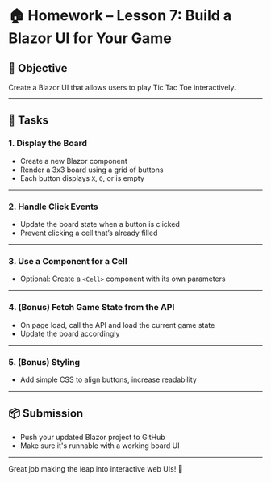 # 🏠 Homework – Lesson 7: Build a Blazor UI for Your Game

## 🎯 Objective

Create a Blazor UI that allows users to play Tic Tac Toe interactively.

---

## 📌 Tasks

### 1. Display the Board

- Create a new Blazor component
- Render a 3x3 board using a grid of buttons
- Each button displays `X`, `O`, or is empty

---

### 2. Handle Click Events

- Update the board state when a button is clicked
- Prevent clicking a cell that’s already filled

---

### 3. Use a Component for a Cell

- Optional: Create a `<Cell>` component with its own parameters

---

### 4. (Bonus) Fetch Game State from the API

- On page load, call the API and load the current game state
- Update the board accordingly

---

### 5. (Bonus) Styling

- Add simple CSS to align buttons, increase readability

---

## 📦 Submission

- Push your updated Blazor project to GitHub
- Make sure it's runnable with a working board UI

---

Great job making the leap into interactive web UIs! 🎨
